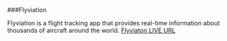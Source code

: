 ###Flyviation

Flyviation is a flight tracking app that provides real-time information about thousands of aircraft around the world.
[Flyviaton LIVE URL](https://flyviation.netlify.app)
